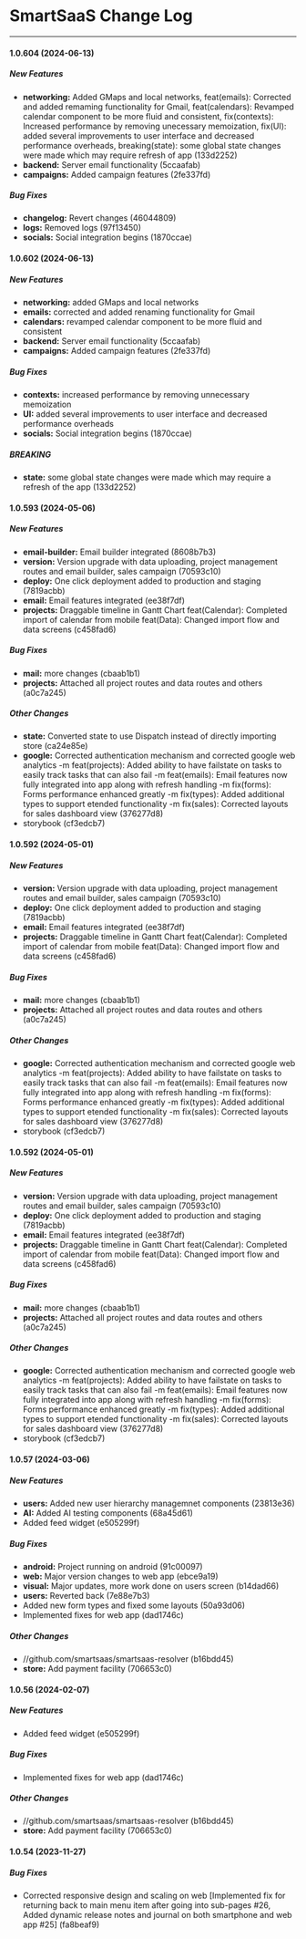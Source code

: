 # SmartSaaS Change Log
---

#### 1.0.604 (2024-06-13)

##### New Features

* **networking:**  Added GMaps and local networks, feat(emails): Corrected and added remaming functionality for Gmail, feat(calendars): Revamped calendar component to be more fluid and consistent, fix(contexts): Increased performance by removing unecessary memoization, fix(UI): added several improvements to user interface and decreased performance overheads, breaking(state): some global state changes were made which may require refresh of app (133d2252)
* **backend:**  Server email functionality (5ccaafab)
* **campaigns:**  Added campaign features (2fe337fd)

##### Bug Fixes

* **changelog:**  Revert changes (46044809)
* **logs:**  Removed logs (97f13450)
* **socials:**  Social integration begins (1870ccae)

#### 1.0.602 (2024-06-13)

##### New Features

* **networking:** added GMaps and local networks
* **emails:** corrected and added renaming functionality for Gmail
* **calendars:** revamped calendar component to be more fluid and consistent
* **backend:**  Server email functionality (5ccaafab)
* **campaigns:**  Added campaign features (2fe337fd)

##### Bug Fixes

* **contexts:** increased performance by removing unnecessary memoization
* **UI:** added several improvements to user interface and decreased performance overheads
* **socials:**  Social integration begins (1870ccae)

##### BREAKING
* **state:** some global state changes were made which may require a refresh of the app (133d2252)

#### 1.0.593 (2024-05-06)

##### New Features

* **email-builder:**  Email builder integrated (8608b7b3)
* **version:**  Version upgrade with data uploading, project management routes and email builder, sales campaign (70593c10)
* **deploy:**  One click deployment added to production and staging (7819acbb)
* **email:**  Email features integrated (ee38f7df)
* **projects:**  Draggable timeline in Gantt Chart feat(Calendar): Completed import of calendar from mobile feat(Data): Changed import flow and data screens (c458fad6)

##### Bug Fixes

* **mail:**  more changes (cbaab1b1)
* **projects:**  Attached all project routes and data routes and others (a0c7a245)

##### Other Changes

* **state:**  Converted state to use Dispatch instead of directly importing store (ca24e85e)
* **google:**  Corrected authentication mechanism and corrected google web analytics -m feat(projects): Added ability to have failstate on tasks to easily track tasks that can also fail -m feat(emails): Email features now fully integrated into app along with refresh handling -m fix(forms): Forms performance enhanced greatly -m fix(types): Added additional types to support etended functionality -m fix(sales): Corrected layouts for sales dashboard view (376277d8)
* storybook (cf3edcb7)

#### 1.0.592 (2024-05-01)

##### New Features

* **version:**  Version upgrade with data uploading, project management routes and email builder, sales campaign (70593c10)
* **deploy:**  One click deployment added to production and staging (7819acbb)
* **email:**  Email features integrated (ee38f7df)
* **projects:**  Draggable timeline in Gantt Chart feat(Calendar): Completed import of calendar from mobile feat(Data): Changed import flow and data screens (c458fad6)

##### Bug Fixes

* **mail:**  more changes (cbaab1b1)
* **projects:**  Attached all project routes and data routes and others (a0c7a245)

##### Other Changes

* **google:**  Corrected authentication mechanism and corrected google web analytics -m feat(projects): Added ability to have failstate on tasks to easily track tasks that can also fail -m feat(emails): Email features now fully integrated into app along with refresh handling -m fix(forms): Forms performance enhanced greatly -m fix(types): Added additional types to support etended functionality -m fix(sales): Corrected layouts for sales dashboard view (376277d8)
* storybook (cf3edcb7)

#### 1.0.592 (2024-05-01)

##### New Features

* **version:**  Version upgrade with data uploading, project management routes and email builder, sales campaign (70593c10)
* **deploy:**  One click deployment added to production and staging (7819acbb)
* **email:**  Email features integrated (ee38f7df)
* **projects:**  Draggable timeline in Gantt Chart feat(Calendar): Completed import of calendar from mobile feat(Data): Changed import flow and data screens (c458fad6)

##### Bug Fixes

* **mail:**  more changes (cbaab1b1)
* **projects:**  Attached all project routes and data routes and others (a0c7a245)

##### Other Changes

* **google:**  Corrected authentication mechanism and corrected google web analytics -m feat(projects): Added ability to have failstate on tasks to easily track tasks that can also fail -m feat(emails): Email features now fully integrated into app along with refresh handling -m fix(forms): Forms performance enhanced greatly -m fix(types): Added additional types to support etended functionality -m fix(sales): Corrected layouts for sales dashboard view (376277d8)
* storybook (cf3edcb7)

#### 1.0.57 (2024-03-06)

##### New Features

* **users:**  Added new user hierarchy managemnet components (23813e36)
* **AI:**  Added AI testing components (68a45d61)
*  Added feed widget (e505299f)

##### Bug Fixes

* **android:**  Project running on android (91c00097)
* **web:**  Major version changes to web app (ebce9a19)
* **visual:**  Major updates, more work done on users screen (b14dad66)
* **users:**  Reverted back (7e88e7b3)
*  Added new form types and fixed some layouts (50a93d06)
*  Implemented fixes for web app (dad1746c)

##### Other Changes

* //github.com/smartsaas/smartsaas-resolver (b16bdd45)
* **store:**  Add payment facility (706653c0)

#### 1.0.56 (2024-02-07)

##### New Features

*  Added feed widget (e505299f)

##### Bug Fixes

*  Implemented fixes for web app (dad1746c)

##### Other Changes

* //github.com/smartsaas/smartsaas-resolver (b16bdd45)
* **store:**  Add payment facility (706653c0)

#### 1.0.54 (2023-11-27)

##### Bug Fixes

*  Corrected responsive design and scaling on web [Implemented fix for returning back to main menu item after going into sub-pages #26, Added dynamic release notes and journal on both smartphone and web app #25] (fa8beaf9)